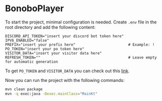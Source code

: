 # BonoboPlayer

To start the project, minimal configuration is needed. Create `.env` file in the root directory and add the following content:

```env
DISCORD_API_TOKEN="insert your discord bot token here"
IPV6_ENABLED="false"
PREFIX="insert your prefix here"                        # Example: !
PO_TOKEN="insert your po token here"
VISITOR_DATA="insert your visitor data here"
REFRESH_TOKEN=""                                        # Leave empty for automatic generation
```

To get `PO_TOKEN` and `VISITOR_DATA` you can check out this [link](https://github.com/iv-org/youtube-trusted-session-generator).

Now you can run the project with the following commands:

```bash
mvn clean package
mvn -q exec:java -Dexec.mainClass="MainKt"
```

